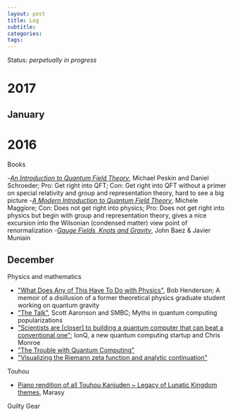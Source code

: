```yaml
---
layout: post
title: Log
subtitle:
categories:
tags:
---
```

Status: *perpetually in progress*

<!-- Template
Physics and mathematics
Touhou
Guilty Gear
-->

# 2017

## January

# 2016

Books

-[*An Introduction to Quantum Field Theory*](https://www.amazon.com/Introduction-Quantum-Theory-Frontiers-Physics-ebook/dp/B0052TUEM8), Michael Peskin and Daniel Schroeder; Pro: Get right into QFT; Con: Get right into QFT without a primer on special relativity and group and representation theory, hard to see a big picture
-[*A Modern Introduction to Quantum Field Theory*](https://www.amazon.com/Modern-Introduction-Quantum-Theory-Physics/dp/0198520743), Michele Maggiore; Con: Does not get right into physics; Pro: Does not get right into physics but begin with group and representation theory, gives a nice excursion into the Wilsonian (condensed matter) view point of renormalization
-[*Gauge Fields, Knots and Gravity*](https://www.amazon.com/GAUGE-FIELDS-KNOTS-GRAVITY-Everything/dp/9810220340), John Baez & Javier Muniain

## December

Physics and mathematics

- ["What Does Any of This Have To Do with Physics"](http://nautil.us/issue/43/heroes/what-does-any-of-this-have-to-do-with-physics), Bob Henderson; A memoir of a disillusion of a former theoretical physics graduate student working on quantum gravity
- ["The Talk"](http://smbc-comics.com/comic/the-talk-3), Scott Aaronson and SMBC; Myths in quantum computing popularizations
- ["Scientists are [closer] to building a quantum computer that can beat a conventional one"](http://www.sciencemag.org/news/2016/12/scientists-are-close-building-quantum-computer-can-beat-conventional-one?utm_content=buffere78b2&utm_medium=social&utm_source=twitter.com&utm_campaign=buffer); IonQ, a new quantum computing startup and Chris Monroe
- ["The Trouble with Quantum Computing"](https://eandt.theiet.org/content/articles/2016/11/the-trouble-with-quantum-computing/)
- ["Visualizing the Riemann zeta function and analytic continuation"](https://www.youtube.com/watch?v=sD0NjbwqlYw)

Touhou

- [Piano rendition of all Touhou Kanjuden ~ Legacy of Lunatic Kingdom themes](https://www.youtube.com/watch?v=5VDa5gTXhj8), Marasy

Guilty Gear
